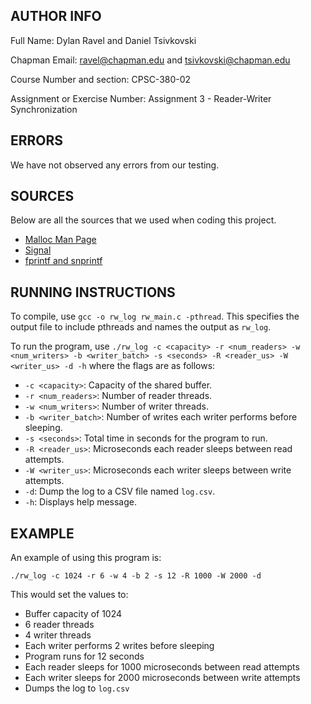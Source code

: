 ## AUTHOR INFO

Full Name: Dylan Ravel and Daniel Tsivkovski

Chapman Email: ravel@chapman.edu and tsivkovski@chapman.edu

Course Number and section: CPSC-380-02

Assignment or Exercise Number: Assignment 3 - Reader-Writer Synchronization

## ERRORS

We have not observed any errors from our testing.

## SOURCES

Below are all the sources that we used when coding this project.

- [Malloc Man Page](https://man7.org/linux/man-pages/man3/malloc.3.html)
- [Signal](https://man7.org/linux/man-pages/man3/signal.3p.html)
- [fprintf and snprintf](https://man7.org/linux/man-pages/man3/fprintf.3p.html)

## RUNNING INSTRUCTIONS

To compile, use `gcc -o rw_log rw_main.c -pthread`. This specifies the output file to include pthreads and names the output as `rw_log`.

To run the program, use `./rw_log -c <capacity> -r <num_readers> -w <num_writers> -b <writer_batch> -s <seconds> -R <reader_us> -W <writer_us> -d -h` where the flags are as follows:

- `-c <capacity>`: Capacity of the shared buffer.
- `-r <num_readers>`: Number of reader threads.
- `-w <num_writers>`: Number of writer threads.
- `-b <writer_batch>`: Number of writes each writer performs before sleeping.
- `-s <seconds>`: Total time in seconds for the program to run.
- `-R <reader_us>`: Microseconds each reader sleeps between read attempts.
- `-W <writer_us>`: Microseconds each writer sleeps between write attempts.
- `-d`: Dump the log to a CSV file named `log.csv`.
- `-h`: Displays help message.

## EXAMPLE

An example of using this program is:

`./rw_log -c 1024 -r 6 -w 4 -b 2 -s 12 -R 1000 -W 2000 -d`

This would set the values to:

- Buffer capacity of 1024
- 6 reader threads
- 4 writer threads
- Each writer performs 2 writes before sleeping
- Program runs for 12 seconds
- Each reader sleeps for 1000 microseconds between read attempts
- Each writer sleeps for 2000 microseconds between write attempts
- Dumps the log to `log.csv`
